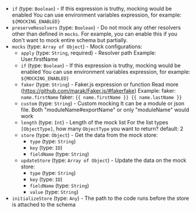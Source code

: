 
* `if` (type: `Boolean`) - If this expression is truthy, mocking would be enabled
You can use environment variables expression, for example: `${MOCKING_ENABLED}`
* `preserveResolvers` (type: `Boolean`) - Do not mock any other resolvers other than defined in `mocks`.
For example, you can enable this if you don't want to mock entire schema but partially.
* `mocks` (type: `Array of Object`) - Mock configurations: 
  * `apply` (type: `String`, required) - Resolver path
Example: User.firstName
  * `if` (type: `Boolean`) - If this expression is truthy, mocking would be enabled
You can use environment variables expression, for example: `${MOCKING_ENABLED}`
  * `faker` (type: `String`) - Faker.js expression or function
Read more (https://github.com/marak/Faker.js/#fakerfake)
Example:
faker: `name.firstName`
faker: `{{ name.firstName }} {{ name.lastName }}`
  * `custom` (type: `String`) - Custom mocking
It can be a module or json file.
Both "moduleName#exportName" or only "moduleName" would work
  * `length` (type: `Int`) - Length of the mock list
For the list types `[ObjectType]`, how many `ObjectType` you want to return?
default: 2
  * `store` (type: `Object`) - Get the data from the mock store: 
    * `type` (type: `String`)
    * `key` (type: `ID`)
    * `fieldName` (type: `String`)
  * `updateStore` (type: `Array of Object`) - Update the data on the mock store: 
    * `type` (type: `String`)
    * `key` (type: `ID`)
    * `fieldName` (type: `String`)
    * `value` (type: `String`)
* `initializeStore` (type: `Any`) - The path to the code runs before the store is attached to the schema